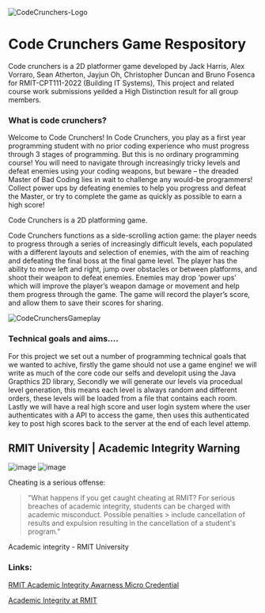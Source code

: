 ![CodeCrunchers-Logo](https://user-images.githubusercontent.com/79836947/162907713-6968206f-8dec-44cb-a3d3-2ddaa1292cbe.png)

# Code Crunchers Game Respository

Code crunchers is a 2D platformer game developed by Jack Harris, Alex Vorraro, Sean Atherton, Jayjun Oh, Christopher Duncan and Bruno Fosenca for RMIT-CPT111-2022 (Building IT Systems), This project and related course work submissions yeilded a High Distinction result for all group members.

### What is code crunchers?

Welcome to Code Crunchers! In Code Crunchers, you play as a first year programming
student with no prior coding experience who must progress through 3 stages of
programming. But this is no ordinary programming course! You will need to navigate
through increasingly tricky levels and defeat enemies using your coding weapons, but
beware – the dreaded Master of Bad Coding lies in wait to challenge any would-be
programmers! Collect power ups by defeating enemies to help you progress and
defeat the Master, or try to complete the game as quickly as possible to earn a high
score!

Code Crunchers is a 2D platforming game.

Code Crunchers functions as a side-scrolling action game: the player needs to
progress through a series of increasingly difficult levels, each populated with a different
layouts and selection of enemies, with the aim of reaching and defeating the final boss
at the final game level. The player has the ability to move left and right, jump over
obstacles or between platforms, and shoot their weapon to defeat enemies. Enemies
may drop ‘power ups’ which will improve the player’s weapon damage or movement
and help them progress through the game. The game will record the player’s score,
and allow them to save their scores for sharing.


![CodeCrunchersGameplay](https://user-images.githubusercontent.com/79836947/162908702-8e2d736e-389d-4199-8589-a65731d0d392.gif)


### Technical goals and aims....

For this project we set out a number of programming technical goals that we wanted to achive, firstly the game should not use a game engine! we will write as much of the core code our selfs and developit using the Java Grapthics 2D library, Secondly we will generate our levels via procedual level generation, this means each level is always random and different orders, these levels will be loaded from a file that contains each room. Lastly we will have a real high score and user login system where the user authenticates with a API to access the game, then uses this authenticated key to post high scores back to the server at the end of each level attemp.



## RMIT University | Academic Integrity Warning


![image](https://user-images.githubusercontent.com/79836947/160737604-273c62fd-1503-4ce6-a292-a351665cc2e1.png#gh-dark-mode-only)
![image](https://user-images.githubusercontent.com/79836947/160738358-eaa88731-2a44-4004-ab9a-3d83a2268742.png#gh-light-mode-only)

Cheating is a serious offense:

> "What happens if you get caught cheating at RMIT? For serious breaches of academic integrity, students can be charged with academic misconduct. Possible penalties > include cancellation of results and expulsion resulting in the cancellation of a student's program."

Academic integrity - RMIT University

### Links:

 [RMIT Academic Integrity Awarness Micro Credential](https://www.rmit.edu.au/study-with-us/levels-of-study/short-courses/academic-integrity-awareness)
 
 [Academic Integrity at RMIT](https://www.rmit.edu.au/students/my-course/assessment-results/academic-integrity)

